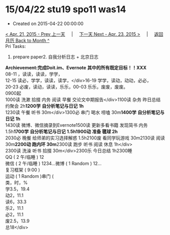 # 15/04/22 stu19 spo11 was14

* Created on 2015-04-22 00:00:00

[&lt; Apr. 21, 2015 - Prev 上一天](d21.md)     \|     [下一天 Next - Apr. 23, 2015 &gt;](d23.md)     \|     [返回月历 Back to Month ^](index.md)   
Pri Tasks:  
1. prepare paper2. 自我分析日志 + 北京日志  
  
**Archievement:完成Doit.im、Evernote** **其中的所有既定目标！！XXX**  
08-11 ，读读，读读，学学，  
12-15 读必，学学，读读，读学，&lt;/div&gt;16-19 学学，读动，动动，必必，  
20-23 必废，读动，读读，乐乐，00-03 乐乐，废废，废废。  
0900起  
1000读 洗漱 拾掇 内务 阅读 早餐 交论文中期报告&lt;/div&gt;1100读 杂务 昨日总结 约聚会 2h**1200学** **自分析笔记与日记** **1h**  
1230读 午餐 听书 30m&lt;/div&gt;1300必 串门 喝水 唠嗑 30m**1400学** **自分析笔记与日记** **1h**  
1430读 微博、微信摘录到Evernote1500读 更新多看书籍 发现简书 内务 1.5h**1700学** **自分析笔记与日记** **1.5h1900动 准备 毽球 2h**  
2030必 晚餐 给师弟的实习选择解惑 1.5h2100废 看同学玩游戏 30m2130读 阅读 30m**2200动 跑内环 30m**2300读 跑步 听书 阅读 休息 1h&lt;/div&gt;  
2300读 洗澡 听书 拾掇 30m&lt;/div&gt;2300乐 今日总结 1h2300睡  
QQ \( 2 午/临睡 \) 12  
微信 \( 2 午/临睡 \) 1234…微博 \( 1 Random \) 12…  
复习框架 \( 9:00 \)  
运动 \( 1 Random \)串门 \(  
类，时，%  
学3.5，19.4  
动2，11.1  
读6，33.3  
乐2，11.1  
必2，11.1  
废2.5，13.9  
总18&lt;/div&gt;

